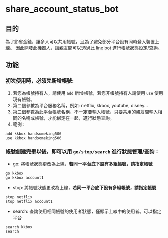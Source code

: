 # share_account_status_bot

## 目的

為了節省金錢，讓多人可以共用帳號，且為了避免部分平台設有同時登入裝置上線。
因此開發此機器人，讓親友間可以透過此 line bot 進行帳號狀態設定/查詢。

## 功能

### 初次使用時，必須先新增帳號:

1. 若您為帳號持有人，請使用 `add` 新增帳號，若您非帳號持有人請使用 `use` 使用現有帳號。
2. 第二個參數為平台服務名稱，例如: netflix, kkbox, youtube, disney...
3. 第三個參數為此平台帳號名稱，不一定要輸入帳號，只要共用的親友間輸入相同的名稱或帳號，才能綁定在一起，進行狀態查詢。
4. 範例：

```
add kkbox handsomeking506
use kkbox handsomeking506
```

### 帳號創建完畢以後，即可以用 `go/stop/search` 進行狀態管理/查詢：

- go: 將帳號狀態更改為上線，**若同一平台底下設有多組帳號，請指定帳號**

```
go kkbox
go kkbox account1
```

- stop: 將帳號狀態更改為上線，**若同一平台底下設有多組帳號，請指定帳號**

```
stop netflix
stop netflix account1
```

- search: 查詢使用相同帳號的使用者狀態，僅顯示上線中的使用者。可以指定平台

```
search kkbox
search
```

